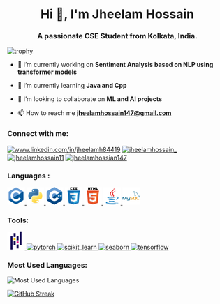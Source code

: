 <h1 align="center">Hi 👋, I'm Jheelam Hossain</h1>
<h3 align="center">A passionate CSE Student from Kolkata, India.</h3>

[![trophy](https://github-profile-trophy.vercel.app/?username=jheelamH&theme=onedark)](https://github.com/ryo-ma/github-profile-trophy)

- 🔭 I’m currently working on **Sentiment Analysis based on NLP using transformer models**

- 🌱 I’m currently learning **Java and Cpp**

- 👯 I’m looking to collaborate on **ML and AI projects**

- 📫 How to reach me **jheelamhossain147@gmail.com**

<h3 align="left">Connect with me:</h3>
<p align="left">
  <a href="https://linkedin.com/in/www.linkedin.com/in/jheelamh84419" target="blank"><img align="center" src="https://raw.githubusercontent.com/rahuldkjain/github-profile-readme-generator/master/src/images/icons/Social/linked-in-alt.svg" alt="www.linkedin.com/in/jheelamh84419" height="30" width="40" /></a>
  <a href="https://instagram.com/jheelamhossain_" target="blank"><img align="center" src="https://raw.githubusercontent.com/rahuldkjain/github-profile-readme-generator/master/src/images/icons/Social/instagram.svg" alt="jheelamhossain_" height="30" width="40" /></a>
  <a href="https://www.hackerrank.com/jheelamhossain11" target="blank"><img align="center" src="https://raw.githubusercontent.com/rahuldkjain/github-profile-readme-generator/master/src/images/icons/Social/hackerrank.svg" alt="jheelamhossain11" height="30" width="40" /></a>
  <a href="https://www.leetcode.com/jheelamhossian147" target="blank"><img align="center" src="https://raw.githubusercontent.com/rahuldkjain/github-profile-readme-generator/master/src/images/icons/Social/leet-code.svg" alt="jheelamhossian147" height="30" width="40" /></a>
</p>

<h3 align="left">Languages :</h3>
<p align="left">
  <a href="https://www.cprogramming.com/" target="_blank" rel="noreferrer"> <img src="https://raw.githubusercontent.com/devicons/devicon/master/icons/c/c-original.svg" alt="c" width="40" height="40"/> </a>
   <a href="https://www.python.org" target="_blank" rel="noreferrer"> <img src="https://raw.githubusercontent.com/devicons/devicon/master/icons/python/python-original.svg" alt="python" width="40" height="40"/> </a>
  <a href="https://www.w3schools.com/cpp/" target="_blank" rel="noreferrer"> <img src="https://raw.githubusercontent.com/devicons/devicon/master/icons/cplusplus/cplusplus-original.svg" alt="cplusplus" width="40" height="40"/> </a>
  <a href="https://www.w3schools.com/css/" target="_blank" rel="noreferrer"> <img src="https://raw.githubusercontent.com/devicons/devicon/master/icons/css3/css3-original-wordmark.svg" alt="css3" width="40" height="40"/> </a>
  <a href="https://www.w3.org/html/" target="_blank" rel="noreferrer"> <img src="https://raw.githubusercontent.com/devicons/devicon/master/icons/html5/html5-original-wordmark.svg" alt="html5" width="40" height="40"/> </a>
  <a href="https://www.java.com" target="_blank" rel="noreferrer"> <img src="https://raw.githubusercontent.com/devicons/devicon/master/icons/java/java-original.svg" alt="java" width="40" height="40"/> </a>
<a href="https://www.mysql.com/" target="_blank" rel="noreferrer"> <img src="https://raw.githubusercontent.com/devicons/devicon/master/icons/mysql/mysql-original-wordmark.svg" alt="mysql" width="40" height="40"/> </a>
</p>
<h3 align="left">Tools:</h3>
<p align="left">
<a href="https://pandas.pydata.org/" target="_blank" rel="noreferrer"> <img src="https://raw.githubusercontent.com/devicons/devicon/2ae2a900d2f041da66e950e4d48052658d850630/icons/pandas/pandas-original.svg" alt="pandas" width="40" height="40"/> </a>
  <a href="https://pytorch.org/" target="_blank" rel="noreferrer"> <img src="https://www.vectorlogo.zone/logos/pytorch/pytorch-icon.svg" alt="pytorch" width="40" height="40"/> </a>
  <a href="https://scikit-learn.org/" target="_blank" rel="noreferrer"> <img src="https://upload.wikimedia.org/wikipedia/commons/0/05/Scikit_learn_logo_small.svg" alt="scikit_learn" width="40" height="40"/> </a>
  <a href="https://seaborn.pydata.org/" target="_blank" rel="noreferrer"> <img src="https://seaborn.pydata.org/_images/logo-mark-lightbg.svg" alt="seaborn" width="40" height="40"/> </a>
  <a href="https://www.tensorflow.org" target="_blank" rel="noreferrer"> <img src="https://www.vectorlogo.zone/logos/tensorflow/tensorflow-icon.svg" alt="tensorflow" width="40" height="40"/> </a>
</p>
<h3 align="left">Most Used Languages:</h3>
<p align="left">
  <img src="https://github-readme-stats.vercel.app/api/top-langs?username=jheelamH&show_icons=true&layout=compact&count_private=true" alt="Most Used Languages"/>
</p>

</p>

<a href="https://git.io/streak-stats"><img src="https://streak-stats.demolab.com?user=jheelamH&theme=midnight-purple&date_format=M%20j%5B%2C%20Y%5D" alt="GitHub Streak" /></a>
